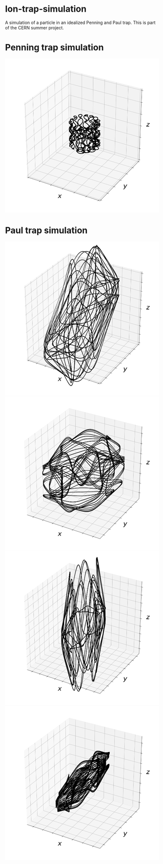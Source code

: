 # Ion-trap-simulation
A simulation of a particle in an idealized Penning and Paul trap.
This is part of the CERN summer project.

# Penning trap simulation
![alt text](https://github.com/Ahmed-alkharusi/Ion-trap-simulation/blob/main/new%20correct.png)

# Paul trap simulation
![alt text](https://github.com/Ahmed-alkharusi/Ion-trap-simulation/blob/main/simulation4.png)
![alt text](https://github.com/Ahmed-alkharusi/Ion-trap-simulation/blob/main/simulation1.png)
![alt text](https://github.com/Ahmed-alkharusi/Ion-trap-simulation/blob/main/simulation2.png)
![alt text](https://github.com/Ahmed-alkharusi/Ion-trap-simulation/blob/main/simulation3.png)

